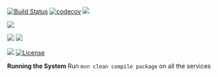 [![Build Status](https://travis-ci.org/stackroute/ibm-wave6-review-rating-platform.svg?branch=master)](https://travis-ci.org/stackroute/ibm-wave6-review-rating-platform)
[![codecov](https://codecov.io/gh/stackroute/ibm-wave6-review-rating-platform/branch/master/graph/badge.svg)](https://codecov.io/gh/stackroute/ibm-wave6-review-rating-platform)
![](https://img.shields.io/codecov/c/github/stackroute/ibm-wave6-review-rating-platform/master.svg?style=flat)

![](https://img.shields.io/github/issues/stackroute/ibm-wave6-review-rating-platform.svg?style=popout)

![](https://img.shields.io/github/contributors/stackroute/ibm-wave6-review-rating-platform.svg?style=popout)
![](https://img.shields.io/github/last-commit/stackroute/ibm-wave6-review-rating-platform/master.svg?style=popout)

![](https://img.shields.io/github/repo-size/stackroute/ibm-wave6-review-rating-platform.svg?style=popout)
[![License](https://img.shields.io/badge/License-Apache%202.0-blue.svg)](https://opensource.org/licenses/Apache-2.0)

****Running the System****
Run ```mvn clean compile package``` on all the services
